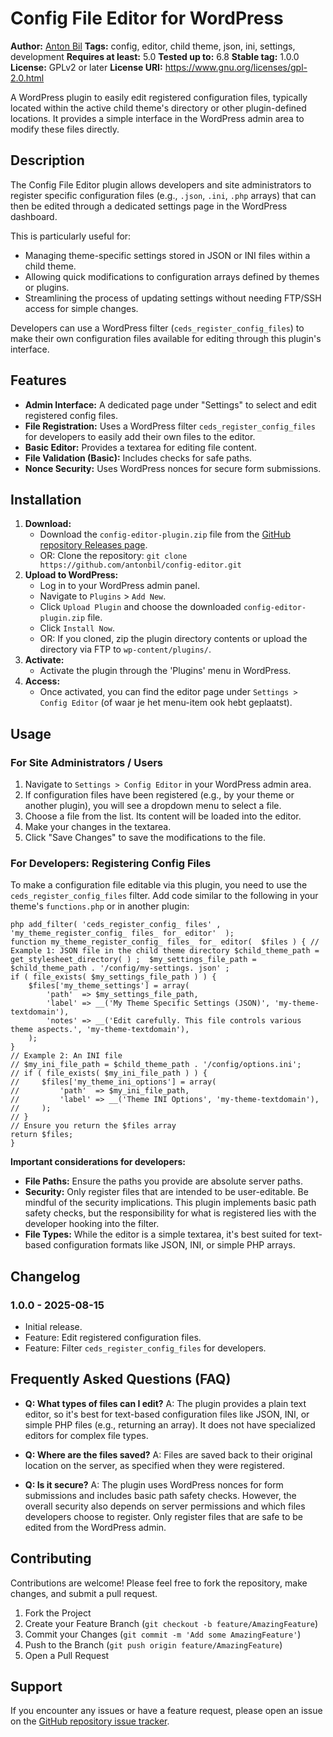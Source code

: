 # Config File Editor for WordPress

**Author:** [Anton Bil](https://familiebil.nl/anton)
**Tags:** config, editor, child theme, json, ini, settings, development
**Requires at least:** 5.0
**Tested up to:** 6.8
**Stable tag:** 1.0.0
**License:** GPLv2 or later
**License URI:** https://www.gnu.org/licenses/gpl-2.0.html

A WordPress plugin to easily edit registered configuration files, typically located within the active child theme's directory or other plugin-defined locations. It provides a simple interface in the WordPress admin area to modify these files directly.

## Description

The Config File Editor plugin allows developers and site administrators to register specific configuration files (e.g., `.json`, `.ini`, `.php` arrays) that can then be edited through a dedicated settings page in the WordPress dashboard.

This is particularly useful for:

*   Managing theme-specific settings stored in JSON or INI files within a child theme.
*   Allowing quick modifications to configuration arrays defined by themes or plugins.
*   Streamlining the process of updating settings without needing FTP/SSH access for simple changes.

Developers can use a WordPress filter (`ceds_register_config_files`) to make their own configuration files available for editing through this plugin's interface.

## Features

*   **Admin Interface:** A dedicated page under "Settings" to select and edit registered config files.
*   **File Registration:** Uses a WordPress filter `ceds_register_config_files` for developers to easily add their own files to the editor.
*   **Basic Editor:** Provides a textarea for editing file content.
*   **File Validation (Basic):** Includes checks for safe paths.
*   **Nonce Security:** Uses WordPress nonces for secure form submissions.

## Installation

1.  **Download:**
    *   Download the `config-editor-plugin.zip` file from the [GitHub repository Releases page](https://github.com/antonbil/config-editor/releases).
    *   OR: Clone the repository: `git clone https://github.com/antonbil/config-editor.git`
2.  **Upload to WordPress:**
    *   Log in to your WordPress admin panel.
    *   Navigate to `Plugins` > `Add New`.
    *   Click `Upload Plugin` and choose the downloaded `config-editor-plugin.zip` file.
    *   Click `Install Now`.
    *   OR: If you cloned, zip the plugin directory contents or upload the directory via FTP to `wp-content/plugins/`.
3.  **Activate:**
    *   Activate the plugin through the 'Plugins' menu in WordPress.
4.  **Access:**
    *   Once activated, you can find the editor page under `Settings > Config Editor` (of waar je het menu-item ook hebt geplaatst).

## Usage

### For Site Administrators / Users

1.  Navigate to `Settings > Config Editor` in your WordPress admin area.
2.  If configuration files have been registered (e.g., by your theme or another plugin), you will see a dropdown menu to select a file.
3.  Choose a file from the list. Its content will be loaded into the editor.
4.  Make your changes in the textarea.
5.  Click "Save Changes" to save the modifications to the file.

### For Developers: Registering Config Files

To make a configuration file editable via this plugin, you need to use the `ceds_register_config_files` filter. Add code similar to the following in your theme's `functions.php` or in another plugin:
```
php add_filter( 'ceds_register_config_ files' ,  'my_theme_register_config_ files_ for_ editor'  );
function my_theme_register_config_ files_ for_ editor(  $files ) { // Example 1: JSON file in the child theme directory $child_theme_path = get_stylesheet_directory( ) ;  $my_settings_file_path = $child_theme_path . '/config/my-settings. json' ;
if ( file_exists( $my_settings_file_path ) ) {
    $files['my_theme_settings'] = array(
        'path'  => $my_settings_file_path,
        'label' => __('My Theme Specific Settings (JSON)', 'my-theme-textdomain'),
        'notes' => __('Edit carefully. This file controls various theme aspects.', 'my-theme-textdomain'),
    );
}
// Example 2: An INI file
// $my_ini_file_path = $child_theme_path . '/config/options.ini';
// if ( file_exists( $my_ini_file_path ) ) {
//     $files['my_theme_ini_options'] = array(
//         'path'  => $my_ini_file_path,
//         'label' => __('Theme INI Options', 'my-theme-textdomain'),
//     );
// }
// Ensure you return the $files array
return $files;
}
```

**Important considerations for developers:**

*   **File Paths:** Ensure the paths you provide are absolute server paths.
*   **Security:** Only register files that are intended to be user-editable. Be mindful of the security implications. This plugin implements basic path safety checks, but the responsibility for what is registered lies with the developer hooking into the filter.
*   **File Types:** While the editor is a simple textarea, it's best suited for text-based configuration formats like JSON, INI, or simple PHP arrays.


## Changelog

### 1.0.0 - 2025-08-15
*   Initial release.
*   Feature: Edit registered configuration files.
*   Feature: Filter `ceds_register_config_files` for developers.

## Frequently Asked Questions (FAQ)

*   **Q: What types of files can I edit?**
    A: The plugin provides a plain text editor, so it's best for text-based configuration files like JSON, INI, or simple PHP files (e.g., returning an array). It does not have specialized editors for complex file types.

*   **Q: Where are the files saved?**
    A: Files are saved back to their original location on the server, as specified when they were registered.

*   **Q: Is it secure?**
    A: The plugin uses WordPress nonces for form submissions and includes basic path safety checks. However, the overall security also depends on server permissions and which files developers choose to register. Only register files that are safe to be edited from the WordPress admin.

## Contributing

Contributions are welcome! Please feel free to fork the repository, make changes, and submit a pull request.

1.  Fork the Project
2.  Create your Feature Branch (`git checkout -b feature/AmazingFeature`)
3.  Commit your Changes (`git commit -m 'Add some AmazingFeature'`)
4.  Push to the Branch (`git push origin feature/AmazingFeature`)
5.  Open a Pull Request

## Support

If you encounter any issues or have a feature request, please open an issue on the [GitHub repository issue tracker](https://github.com/antonbil/config-editor/issues).

